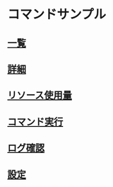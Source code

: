 # コマンドサンプル
## [一覧](./COMMAND/list.md)
## [詳細](./COMMAND/describe.md)
## [リソース使用量](./COMMAND/top.md)
## [コマンド実行](./COMMAND/cmd.md)
## [ログ確認](./COMMAND/log.md)
## [設定](./COMMAND/config.md)

